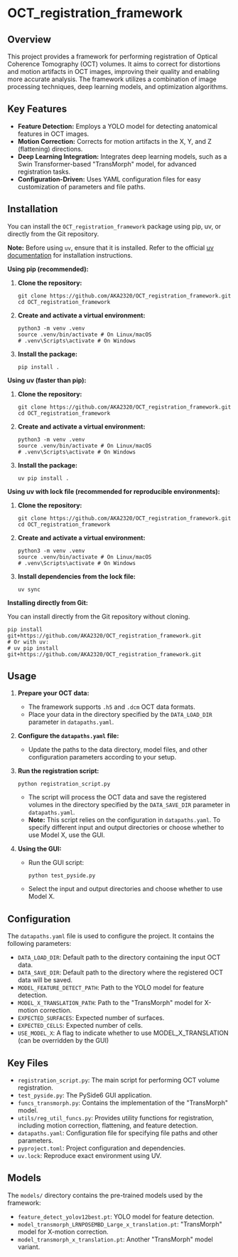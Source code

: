 # OCT_registration_framework

## Overview

This project provides a framework for performing registration of Optical Coherence Tomography (OCT) volumes. It aims to correct for distortions and motion artifacts in OCT images, improving their quality and enabling more accurate analysis. The framework utilizes a combination of image processing techniques, deep learning models, and optimization algorithms.

## Key Features

*   **Feature Detection:** Employs a YOLO model for detecting anatomical features in OCT images.
*   **Motion Correction:** Corrects for motion artifacts in the X, Y, and Z (flattening) directions.
*   **Deep Learning Integration:** Integrates deep learning models, such as a Swin Transformer-based "TransMorph" model, for advanced registration tasks.
*   **Configuration-Driven:** Uses YAML configuration files for easy customization of parameters and file paths.


## Installation

You can install the `OCT_registration_framework` package using pip, uv, or directly from the Git repository.

**Note:** Before using `uv`, ensure that it is installed. Refer to the official [uv documentation](https://github.com/astral-sh/uv) for installation instructions.

**Using pip (recommended):**

1.  **Clone the repository:**
    ```shell
    git clone https://github.com/AKA2320/OCT_registration_framework.git
    cd OCT_registration_framework
    ```
2.  **Create and activate a virtual environment:**
    ```shell
    python3 -m venv .venv
    source .venv/bin/activate # On Linux/macOS
    # .venv\Scripts\activate # On Windows
    ```
3.  **Install the package:**
    ```shell
    pip install .
    ```

**Using uv (faster than pip):**

1.  **Clone the repository:**
    ```shell
    git clone https://github.com/AKA2320/OCT_registration_framework.git
    cd OCT_registration_framework
    ```
2.  **Create and activate a virtual environment:**
    ```shell
    python3 -m venv .venv
    source .venv/bin/activate # On Linux/macOS
    # .venv\Scripts\activate # On Windows
    ```
3.  **Install the package:**
    ```shell
    uv pip install .
    ```

**Using uv with lock file (recommended for reproducible environments):**

1.  **Clone the repository:**
    ```shell
    git clone https://github.com/AKA2320/OCT_registration_framework.git
    cd OCT_registration_framework
    ```
2.  **Create and activate a virtual environment:**
    ```shell
    python3 -m venv .venv
    source .venv/bin/activate # On Linux/macOS
    # .venv\Scripts\activate # On Windows
    ```
3.  **Install dependencies from the lock file:**
    ```shell
    uv sync
    ```

**Installing directly from Git:**

You can install directly from the Git repository without cloning.
```shell
pip install git+https://github.com/AKA2320/OCT_registration_framework.git
# Or with uv:
# uv pip install git+https://github.com/AKA2320/OCT_registration_framework.git
```

## Usage

1.  **Prepare your OCT data:**
    *   The framework supports `.h5` and `.dcm` OCT data formats.
    *   Place your data in the directory specified by the `DATA_LOAD_DIR` parameter in `datapaths.yaml`.

2.  **Configure the `datapaths.yaml` file:**
    *   Update the paths to the data directory, model files, and other configuration parameters according to your setup.

3.  **Run the registration script:**

    ```shell
    python registration_script.py
    ```
    *   The script will process the OCT data and save the registered volumes in the directory specified by the `DATA_SAVE_DIR` parameter in `datapaths.yaml`.
    *   **Note:** This script relies on the configuration in `datapaths.yaml`. To specify different input and output directories or choose whether to use Model X, use the GUI.

4. **Using the GUI:**
    *   Run the GUI script:
        ```shell
        python test_pyside.py
        ```
    *   Select the input and output directories and choose whether to use Model X.

## Configuration

The `datapaths.yaml` file is used to configure the project. It contains the following parameters:

*   `DATA_LOAD_DIR`: Default path to the directory containing the input OCT data.
*   `DATA_SAVE_DIR`: Default path to the directory where the registered OCT data will be saved.
*   `MODEL_FEATURE_DETECT_PATH`: Path to the YOLO model for feature detection.
*   `MODEL_X_TRANSLATION_PATH`: Path to the "TransMorph" model for X-motion correction.
*    `EXPECTED_SURFACES`: Expected number of surfaces.
*    `EXPECTED_CELLS`: Expected number of cells.
*   `USE_MODEL_X`: A flag to indicate whether to use MODEL_X_TRANSLATION (can be overridden by the GUI)

## Key Files

*   `registration_script.py`: The main script for performing OCT volume registration.
*   `test_pyside.py`: The PySide6 GUI application.
*   `funcs_transmorph.py`: Contains the implementation of the "TransMorph" model.
*   `utils/reg_util_funcs.py`: Provides utility functions for registration, including motion correction, flattening, and feature detection.
*   `datapaths.yaml`: Configuration file for specifying file paths and other parameters.
*   `pyproject.toml`: Project configuration and dependencies.
*   `uv.lock`: Reproduce exact environment using UV.

## Models

The `models/` directory contains the pre-trained models used by the framework:

*   `feature_detect_yolov12best.pt`: YOLO model for feature detection.
*   `model_transmorph_LRNPOSEMBD_Large_x_translation.pt`: "TransMorph" model for X-motion correction.
*   `model_transmorph_x_translation.pt`: Another "TransMorph" model variant.

